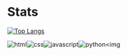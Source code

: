 
# Stats
[![Top Langs](https://github-readme-stats.vercel.app/api/top-langs/?username=evon27&show_icons=true&theme=radical)](https://github.com/evon27)

<img
alt="html" src ="https://img.shields.io/badge/HTML-E34F26.svg?&style=for-the-badge&logo=HTML5&logoColor=white"/><img
alt="css" src ="https://img.shields.io/badge/CSS-1572B6.svg?&style=for-the-badge&logo=CSS3&logoColor=white"/><img
alt="javascript" src ="https://img.shields.io/badge/Javascirpt-F7DF1E.svg?&style=for-the-badge&logo=JavaScript&logoColor=white"/><img
alt="python" src ="https://img.shields.io/badge/Python-3776AB.svg?&style=for-the-badge&logo=Python&logoColor=white"/><img
